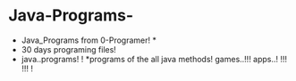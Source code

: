 # Java-Programs-
* Java_Programs from 0-Programer! *
* 30 days programing files!
* java..programs! !
*programs of the all java methods!
games..!!!
apps..! !!!
!!!
!
